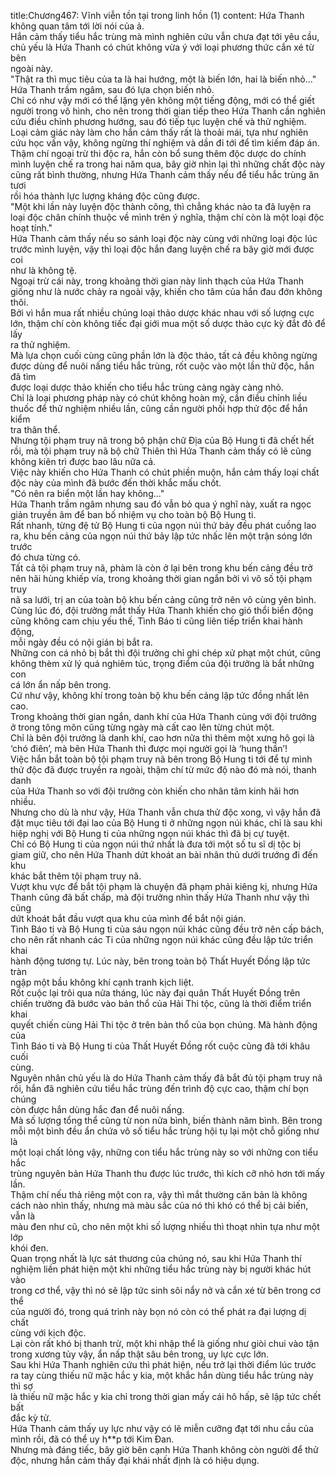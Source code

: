 title:Chương467: Vĩnh viễn tồn tại trong linh hồn (1)
content:
Hứa Thanh không quan tâm tới lời nói của ả.<br>Hắn cảm thấy tiểu hắc trùng mà mình nghiên cứu vẫn chưa đạt tới yêu cầu,<br>chủ yếu là Hứa Thanh có chút không vừa ý với loại phương thức cắn xé từ bên<br>ngoài này.<br>"Thật ra thì mục tiêu của ta là hai hướng, một là biến lớn, hai là biến nhỏ..."<br>Hứa Thanh trầm ngâm, sau đó lựa chọn biến nhỏ.<br>Chỉ có như vậy mới có thể lặng yên không một tiếng động, mới có thể giết<br>người trong vô hình, cho nên trong thời gian tiếp theo Hứa Thanh cần nghiên<br>cứu điều chỉnh phương hướng, sau đó tiếp tục luyện chế và thử nghiệm.<br>Loại cảm giác này làm cho hắn cảm thấy rất là thoải mái, tựa như nghiên<br>cứu học vấn vậy, không ngừng thí nghiệm và dần đi tới để tìm kiếm đáp án.<br>Thậm chí ngoại trừ thi độc ra, hắn còn bổ sung thêm độc dược do chính<br>mình luyện chế ra trong hai năm qua, bây giờ nhìn lại thì những chất độc này<br>cũng rất bình thường, nhưng Hứa Thanh cảm thấy nếu để tiểu hắc trùng ăn tươi<br>rồi hóa thành lực lượng kháng độc cũng được.<br>"Một khi lần này luyện độc thành công, thì chẳng khác nào ta đã luyện ra<br>loại độc chân chính thuộc về mình trên ý nghĩa, thậm chí còn là một loại độc<br>hoạt tính."<br>Hứa Thanh cảm thấy nếu so sánh loại độc này cùng với những loại độc lúc<br>trước mình luyện, vậy thì loại độc hắn đang luyện chế ra bây giờ mới được coi<br>như là không tệ.<br>Ngoại trừ cái này, trong khoảng thời gian này linh thạch của Hứa Thanh<br>giống như là nước chảy ra ngoài vậy, khiến cho tâm của hắn đau đớn không<br>thôi.<br>Bởi vì hắn mua rất nhiều chủng loại thảo dược khác nhau với số lượng cực<br>lớn, thậm chí còn không tiếc đại giới mua một số dược thảo cực kỳ đắt đỏ để lấy<br>ra thử nghiệm.<br>Mà lựa chọn cuối cùng cũng phần lớn là độc thảo, tất cả đều không ngừng<br>được dùng để nuôi nấng tiểu hắc trùng, rốt cuộc vào một lần thử độc, hắn đã tìm<br>được loại dược thảo khiến cho tiểu hắc trùng càng ngày càng nhỏ.<br>Chỉ là loại phương pháp này có chút không hoàn mỹ, cần điều chỉnh liều<br>thuốc để thử nghiệm nhiều lần, cũng cần người phối hợp thử độc để hắn kiểm<br>tra thân thể.<br>Nhưng tội phạm truy nã trong bộ phận chữ Địa của Bộ Hung ti đã chết hết<br>rồi, mà tội phạm truy nã bộ chữ Thiên thì Hứa Thanh cảm thấy có lẽ cũng<br>không kiên trì được bao lâu nữa cả.<br>Việc này khiến cho Hứa Thanh có chút phiền muộn, hắn cảm thấy loại chất<br>độc này của mình đã bước đến thời khắc mấu chốt.<br>"Có nên ra biển một lần hay không..."<br>Hứa Thanh trầm ngâm nhưng sau đó vẫn bỏ qua ý nghĩ này, xuất ra ngọc<br>giản truyền âm để ban bố nhiệm vụ cho toàn bộ Bộ Hung ti.<br>Rất nhanh, từng đệ tử Bộ Hung ti của ngọn núi thứ bảy đều phát cuồng lao<br>ra, khu bến cảng của ngọn núi thứ bảy lập tức nhấc lên một trận sóng lớn trước<br>đó chưa từng có.<br>Tất cả tội phạm truy nã, phàm là còn ở lại bên trong khu bến cảng đều trở<br>nên hãi hùng khiếp vía, trong khoảng thời gian ngắn bởi vì vô số tội phạm truy<br>nã sa lưới, trị an của toàn bộ khu bến cảng cũng trở nên vô cùng yên bình.<br>Cùng lúc đó, đội trưởng mắt thấy Hứa Thanh khiến cho gió thổi biển động<br>cũng không cam chịu yếu thế, Tình Báo ti cũng liên tiếp triển khai hành động,<br>mỗi ngày đều có nội gián bị bắt ra.<br>Những con cá nhỏ bị bắt thì đội trưởng chỉ ghi chép xử phạt một chút, cũng<br>không thèm xử lý quá nghiêm túc, trọng điểm của đội trưởng là bắt những con<br>cá lớn ẩn nấp bên trong.<br>Cứ như vậy, không khí trong toàn bộ khu bến cảng lập tức đồng nhất lên<br>cao.<br>Trong khoảng thời gian ngắn, danh khí của Hứa Thanh cùng với đội trưởng<br>ở trong tông môn cũng từng ngày mà cất cao lên từng chút một.<br>Chỉ là bên đội trưởng là danh khí, cao hơn nữa thì thêm một xưng hô gọi là<br>‘chó điên’, mà bên Hứa Thanh thì được mọi người gọi là ‘hung thần’!<br>Việc hắn bắt toàn bộ tội phạm truy nã bên trong Bộ Hung ti tới để tự mình<br>thử độc đã được truyền ra ngoài, thậm chí từ mức độ nào đó mà nói, thanh danh<br>của Hứa Thanh so với đội trưởng còn khiến cho nhân tâm kinh hãi hơn nhiều.<br>Nhưng cho dù là như vậy, Hứa Thanh vẫn chưa thử độc xong, vì vậy hắn đã<br>đặt mục tiêu tới đại lao của Bộ Hung ti ở những ngọn núi khác, chỉ là sau khi<br>hiệp nghị với Bộ Hung ti của những ngọn núi khác thì đã bị cự tuyệt.<br>Chỉ có Bộ Hung ti của ngọn núi thứ nhất là đưa tới một số tu sĩ dị tộc bị<br>giam giữ, cho nên Hứa Thanh dứt khoát an bài nhân thủ dưới trướng đi đến khu<br>khác bắt thêm tội phạm truy nã.<br>Vượt khu vực để bắt tội phạm là chuyện đã phạm phải kiêng kị, nhưng Hứa<br>Thanh cũng đã bất chấp, mà đội trưởng nhìn thấy Hứa Thanh như vậy thì cũng<br>dứt khoát bắt đầu vượt qua khu của mình để bắt nội gián.<br>Tình Báo ti và Bộ Hung ti của sáu ngọn núi khác cũng đều trở nên cấp bách,<br>cho nên rất nhanh các Ti của những ngọn núi khác cũng đều lập tức triển khai<br>hành động tương tự. Lúc này, bên trong toàn bộ Thất Huyết Đồng lập tức tràn<br>ngập một bầu không khí cạnh tranh kịch liệt.<br>Rốt cuộc lại trôi qua nửa tháng, lúc này đại quân Thất Huyết Đồng trên<br>chiến trường đã bước vào bản thổ của Hải Thi tộc, cũng là thời điểm triển khai<br>quyết chiến cùng Hải Thi tộc ở trên bản thổ của bọn chúng. Mà hành động của<br>Tình Báo ti và Bộ Hung ti của Thất Huyết Đồng rốt cuộc cũng đã tới khâu cuối<br>cùng.<br>Nguyên nhân chủ yếu là do Hứa Thanh cảm thấy đã bắt đủ tội phạm truy nã<br>rồi, hắn đã nghiên cứu tiểu hắc trùng đến trình độ cực cao, thậm chí bọn chúng<br>còn được hắn dùng hắc đan để nuôi nấng.<br>Mà số lượng tổng thể cũng từ non nửa bình, biến thành năm bình. Bên trong<br>mỗi một bình đều ẩn chứa vô số tiểu hắc trùng hội tụ lại một chỗ giống như là<br>một loại chất lỏng vậy, những con tiểu hắc trùng này so với những con tiểu hắc<br>trùng nguyên bản Hứa Thanh thu được lúc trước, thì kích cỡ nhỏ hơn tới mấy<br>lần.<br>Thậm chí nếu thả riêng một con ra, vậy thì mắt thường căn bản là không<br>cách nào nhìn thấy, nhưng mà màu sắc của nó thì khó có thể bị cải biến, vẫn là<br>màu đen như cũ, cho nên một khi số lượng nhiều thì thoạt nhìn tựa như một lớp<br>khói đen.<br>Quan trọng nhất là lực sát thương của chúng nó, sau khi Hứa Thanh thí<br>nghiệm liền phát hiện một khi những tiểu hắc trùng này bị người khác hút vào<br>trong cơ thể, vậy thì nó sẽ lập tức sinh sôi nẩy nở và cắn xé từ bên trong cơ thể<br>của người đó, trong quá trình này bọn nó còn có thể phát ra đại lượng dị chất<br>cùng với kịch độc.<br>Lại còn rất khó bị thanh trừ, một khi nhập thể là giống như giòi chui vào tận<br>trong xương tủy vậy, ẩn nấp thật sâu bên trong, uy lực cực lớn.<br>Sau khi Hứa Thanh nghiên cứu thì phát hiện, nếu trở lại thời điểm lúc trước<br>ra tay cùng thiếu nữ mặc hắc y kia, một khắc hắn dùng tiểu hắc trùng này thì sợ<br>là thiếu nữ mặc hắc y kia chỉ trong thời gian mấy cái hô hấp, sẽ lập tức chết bất<br>đắc kỳ tử.<br>Hứa Thanh cảm thấy uy lực như vậy có lẽ miễn cưỡng đạt tới nhu cầu của<br>mình rồi, đã có thể uy h**p tới Kim Đan.<br>Nhưng mà đáng tiếc, bây giờ bên cạnh Hứa Thanh không còn người để thử<br>độc, nhưng hắn cảm thấy đại khái nhất định là có hiệu dụng.